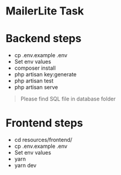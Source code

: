 # MailerLite Task

# Backend steps

- cp .env.example .env
- Set env values
- composer install
- php artisan key:generate
- php artisan test
- php artisan serve

> Please find SQL file in database folder

# Frontend steps

- cd resources/frontend/
- cp .env.example .env
- Set env values
- yarn
- yarn dev
